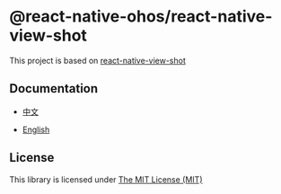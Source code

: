 # @react-native-ohos/react-native-view-shot

This project is based on [react-native-view-shot](https://github.com/gre/react-native-view-shot)

## Documentation

- [中文](https://gitee.com/react-native-oh-library/usage-docs/blob/master/zh-cn/react-native-view-shot.md)

- [English](https://gitee.com/react-native-oh-library/usage-docs/blob/master/en/react-native-view-shot.md)

## License

This library is licensed under [The MIT License (MIT)](https://github.com/gre/react-native-view-shot/blob/master/LICENSE)